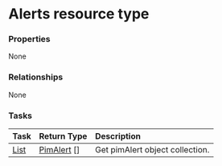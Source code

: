 # Alerts resource type



### Properties
None

### Relationships
None


### Tasks

| Task		   | Return Type	|Description|
|:---------------|:--------|:----------|
|[List](../api/pimalert_list.md) | [PimAlert](pimalert.md) [] |Get pimAlert object collection. |

<!-- uuid: a7e28e7b-dcb7-4ed9-a280-f114ac6602e4
2015-10-09 18:28:46 UTC -->